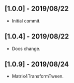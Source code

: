 ## [1.0.0] - 2019/08/22

* Initial commit. 

## [1.0.4] - 2019/08/22

* Docs change. 

## [1.0.9] - 2019/08/24

* Matrix4TransformTween. 

